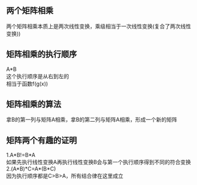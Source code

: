 ## 两个矩阵相乘
两个矩阵相乘本质上是两次线性变换，乘级相当于一次线性变换(复合了两次线性变换))  
## 矩阵相乘的执行顺序
A*B  
这个执行顺序是从右到左的  
相当于函数f(g(x))  
## 矩阵相乘的算法
拿B的第一列与矩阵A相乘，拿B的第二列与矩阵A相乘，形成一个新的矩阵
## 矩阵两个有趣的证明
1.A\*B!=B\*A  
如果先执行线性变换A再执行线性变换B会与第一个执行顺序得到不同的符合变换
2.(A\*B)\*C=A\*(B\*C)  
因为执行顺序都是C>B>A，所有结合律在这里成立